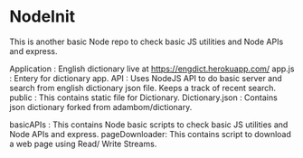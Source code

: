 # NodeInit

This is another basic Node repo to check basic JS utilities and Node APIs and express.

Application : English dictionary live at https://engdict.herokuapp.com/
app.js : Entery for dictionary app.
API :  Uses NodeJS API to do basic server and search from english dictionary json file. Keeps a track of recent search.
public : This contains static file for Dictionary.
Dictionary.json : Contains json dictionary forked from adambom/dictionary.

basicAPIs :    This contains Node basic scripts to check basic JS utilities and Node APIs and express.
pageDownloader: This contains script to download a web page using Read/ Write Streams.
